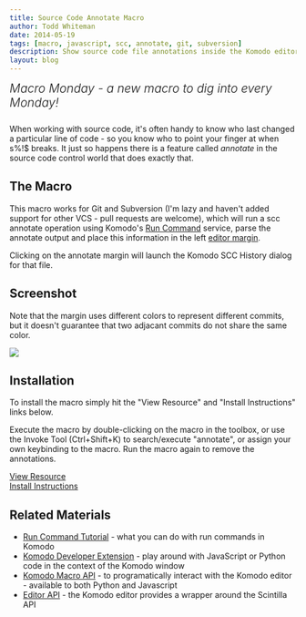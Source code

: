 ```yaml
---
title: Source Code Annotate Macro
author: Todd Whiteman
date: 2014-05-19
tags: [macro, javascript, scc, annotate, git, subversion]
description: Show source code file annotations inside the Komodo editor margin.
layout: blog
---
```


<div class="centered">
<h2 style="font-weight: 300; margin: 10px 0 25px 0"><em>Macro Monday - a new macro to dig into every Monday!</em></h2>
</div>

When working with source code, it's often handy to know who last changed a
particular line of code - so you know who to point your finger at when s%!$
breaks. It just so happens there is a feature called *annotate* in the source
code control world that does exactly that.

## The Macro

This macro works for Git and Subversion (I'm lazy and haven't added support for
other VCS - pull requests are welcome), which will run a scc annotate operation
using Komodo's [Run Command][] service, parse the annotate output and place this
information in the left [editor margin].

Clicking on the annotate margin will launch the Komodo SCC History dialog for
that file.

## Screenshot

Note that the margin uses different colors to represent different commits, but
it doesn't guarantee that two adjacant commits do not share the same color.

<img src="/images/blog/2014-05/scc_annotate.png" style="vertical-align: middle">

## Installation

To install the macro simply hit the "View Resource" and "Install Instructions"
links below.

Execute the macro by double-clicking on the macro in the toolbox, or use the
Invoke Tool (Ctrl+Shift+K) to search/execute "annotate", or assign your own
keybinding to the macro. Run the macro again to remove the annotations.

<div class="centered">
    <div class="spacer"></div>
    <a href="http://komodoide.com/resources/macros/toddw-as--sccannotate/" class="button big primary">
        <i class="icon icon-eye"></i>
        View Resource
    </a>
    <div class="spacer-half"></div>
    <span>
        <i class="icon icon-question"></i>
        <a href="http://komodoide.com/resources/install-instructions/#pane-macro" target="_blank">Install Instructions</a>
    </span>
</div>

## Related Materials

* [Run Command Tutorial][] - what you can do with run commands in Komodo
* [Komodo Developer Extension][] - play around with JavaScript or Python code in
  the context of the Komodo window
* [Komodo Macro API][] - to programatically interact with the Komodo editor -
  available to both Python and Javascript
* [Editor API][] - the Komodo editor provides a wrapper around the Scintilla API


[Run Command]: https://github.com/Komodo/KomodoEdit/blob/trunk/src/run/koIRunService.idl#L367
[editor margin]: http://www.scintilla.org/ScintillaDoc.html#Margins
[Run Command Tutorial]: http://docs.activestate.com/komodo/latest/tutorial/runcmdtut.html
[Komodo Developer Extension]: http://community.activestate.com/node/1824
[Komodo Macro API]: http://docs.activestate.com/komodo/latest/macroapi.html
[Editor API]: http://www.scintilla.org/ScintillaDoc.html
